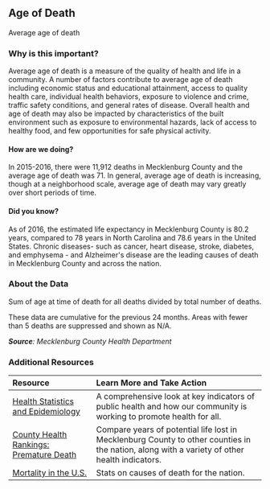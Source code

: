 ## Age of Death
Average age of death

### Why is this important?
Average age of death is a measure of the quality of health and life in a community. A number of factors contribute to average age of death including economic status and educational attainment, access to quality health care, individual health behaviors, exposure to violence and crime, traffic safety conditions, and general rates of disease. Overall health and age of death may also be impacted by characteristics of the built environment such as exposure to environmental hazards, lack of access to healthy food, and few opportunities for safe physical activity. 

#### How are we doing?
In 2015-2016, there were 11,912 deaths in Mecklenburg County and the average age of death was 71. In general, average age of death is increasing, though at a neighborhood scale, average age of death may vary greatly over short periods of time. 

#### Did you know?
As of 2016, the estimated life expectancy in Mecklenburg County is 80.2 years, compared to 78 years in North Carolina and 78.6 years in the United States. Chronic diseases- such as cancer, heart disease, stroke, diabetes, and emphysema - and Alzheimer's disease are the leading causes of death in Mecklenburg County and across the nation. 

### About the Data
Sum of age at time of death for all deaths divided by total number of deaths. 

These data are cumulative for the previous 24 months. Areas with fewer than 5 deaths are suppressed and shown as N/A.

_**Source**: Mecklenburg County Health Department_

### Additional Resources
|Resource | Learn More and Take Action | 
|:--- | :--- |
|[Health Statistics and Epidemiology](https://www.mecknc.gov/healthdepartment/healthstatistics/pages/default.aspx)| A comprehensive look at key indicators of public health and how our community is working to promote health for all.
|[County Health Rankings: Premature Death](http://www.countyhealthrankings.org/app/north-carolina/2016/measure/outcomes/1/map) |Compare years of potential life lost in Mecklenburg County to other counties in the nation, along with a variety of other health indicators.
|[Mortality in the U.S.](http://www.cdc.gov/nchs/fastats/deaths.htm)| Stats on causes of death for the nation.